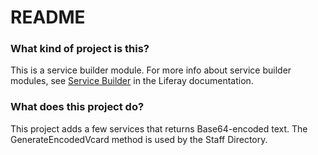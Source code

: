 # README #

### What kind of project is this? ###

This is a service builder module. For more info about service builder modules, see 
[Service Builder](https://dev.liferay.com/develop/tutorials/-/knowledge_base/7-0/service-builder) in the Liferay documentation.

### What does this project do? ###

This project adds a few services that returns Base64-encoded text. The GenerateEncodedVcard method is used by the Staff Directory.
